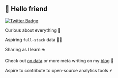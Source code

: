 ## 🤖 Hello friend 

[![Twitter Badge](https://img.shields.io/badge/-@_mrogers-1ca0f1?style=flat-square&labelColor=1ca0f1&logo=twitter&logoColor=white&link=https://twitter.com/_mrogers)](https://twitter.com/_mrogers)

Curious about everything 🤯

Aspiring `full-stack` data 👨‍🚀

Sharing as I learn ☕️

  Check out [on data](https://m-01101101.github.io/on-data/) or more meta writing on my [blog](https://www.mrogers.london/) 📝

Aspire to contribute to open-source analytics tools ⚡



<!--
**m-01101101/m-01101101** is a ✨ _special_ ✨ repository because its `README.md` (this file) appears on your GitHub profile.

Here are some ideas to get you started:

- 🔭 I’m currently working on ...
- 🌱 I’m currently learning ...
- 👯 I’m looking to collaborate on ...
- 🤔 I’m looking for help with ...
- 💬 Ask me about ...
- 📫 How to reach me: ...
- 😄 Pronouns: ...
- ⚡ Fun fact: ...
-->
